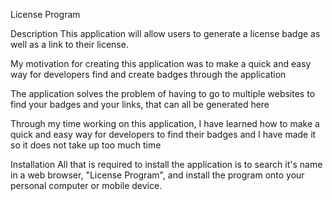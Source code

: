 License Program

Description
This application will allow users to generate a license badge as well as a link to their license.

My motivation for creating this application was to make a quick and easy way for developers find and create badges through the application

The application solves the problem of having to go to multiple websites to find your badges and your links, that can all be generated here

Through my time working on this application, I have learned how to make a quick and easy way for developers to find their badges and I have made it so it does not take up too much time

Installation
All that is required to install the application is to search it's name in a web browser, "License Program", and install the program onto your personal computer or mobile device.
